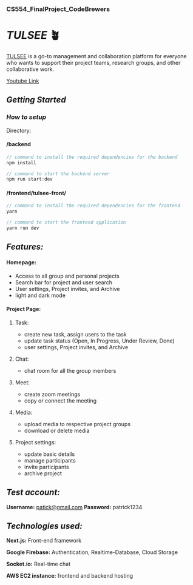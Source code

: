 ### CS554_FinalProject_CodeBrewers

# *TULSEE* 🪴

[TULSEE](http://tulsee.live/) is a go-to management and collaboration platform for everyone who wants to support their project teams, research groups, and other collaborative work.

[Youtube Link](https://www.youtube.com/watch?v=WNGdDGG9vdc)

## *Getting Started*

### *How to setup*

Directory:
#### /backend
```javascript
// command to install the required dependencies for the backend
npm install

// command to start the backend server
npm run start:dev
```

#### /frontend/tulsee-front/
```javascript
// command to install the required dependencies for the frontend
yarn

// command to start the frontend application
yarn run dev
```

## *Features:*

#### Homepage: 
   - Access to all group and personal projects
   - Search bar for project and user search
   - User settings, Project invites, and Archive
   - light and dark mode

#### Project Page: 
1. Task:
   - create new task, assign users to the task
   - update task status (Open, In Progress, Under Review, Done)
   - user settings, Project invites, and Archive

2. Chat:
   - chat room for all the group members

3. Meet:
   - create zoom meetings 
   - copy or connect the meeting

4. Media:
   - upload media to respective project groups 
   - download or delete media

5. Project settings:
   - update basic details 
   - manage participants
   - invite participants
   - archive project


## *Test account:*
**Username:** patick@gmail.com
**Password:** patrick1234



## *Technologies used:*
**Next.js:**  Front-end framework

**Google Firebase:**  Authentication, Realtime-Database, Cloud Storage

**Socket.io:**  Real-time chat

**AWS EC2 instance:**  frontend and backend hosting
